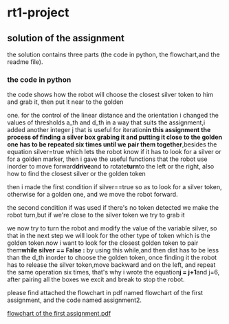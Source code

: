 # rt1-project  

## solution of the assignment 

the solution contains three parts (the code in python, the flowchart,and the readme file).

### the code in python

the code shows how the robot will choose the closest silver token to him and grab it, then put it near to the golden 

one. for the control of the linear distance and the orientation i changed the values of thresholds a_th and d_th in a 
way that suits the assignment,i added another integer j that is useful for iteration**in this assignment the process of 
finding a silver box grabing it and putting it close to the golden one has to be repeated six times until we pair them 
together**,besides the equation silver=true which lets the robot know if it has to look for a silver or for a golden 
marker, then i gave the useful functions that the robot use  inorder to move forward**drive**and to rotate**turn**to 
the left or the right, also how to find the closest silver or 
the golden token  

then i made the first condition if silver==true so as to look for a silver token, otherwise for a golden one, and we 
move the robot forward.  

the second condition if was used if there's no token detected we make the robot turn,but if we're close to the silver 
token we try to grab it  

we now try to turn the robot and modify the value of the variable silver, so that in the next step we will look for the 
other type of token which is the golden token.now i want to look for the closest golden token to pair them**while 
silver == False :** by using this while,and then dist has to be less than the d_th inorder to choose the golden token, 
once finding it the robot has to release the silver token,move backward and on the left, and repeat the same operation 
six times, that's why i wrote the equation**j = j+1**and j=6, after pairing all the boxes we excit and break to stop 
the robot.  

please find attached the flowchart in pdf named flowchart of the first assignment, and the code named assignment2.  

[flowchart of the first assignment.pdf](https://github.com/benkredda/rt1-project/files/10016418/flowchart.of.the.first.assignment.pdf)





